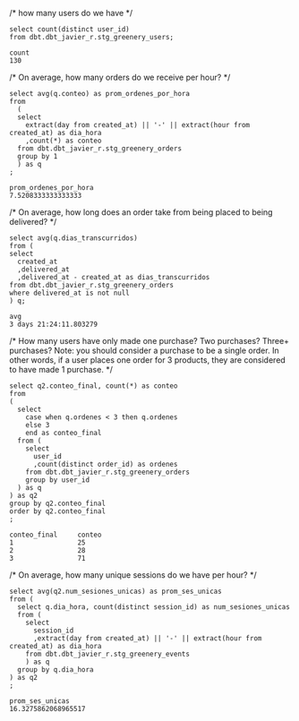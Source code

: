 

/* how many users do we have */
```
select count(distinct user_id) 
from dbt.dbt_javier_r.stg_greenery_users;
```

```
count
130
```

/* On average, how many orders do we receive per hour? */
```
select avg(q.conteo) as prom_ordenes_por_hora
from 
  ( 
  select 
    extract(day from created_at) || '-' || extract(hour from created_at) as dia_hora
    ,count(*) as conteo
  from dbt.dbt_javier_r.stg_greenery_orders
  group by 1
  ) as q
;
```

```
prom_ordenes_por_hora
7.5208333333333333
```


/* On average, how long does an order take from being placed to being delivered? */

```
select avg(q.dias_transcurridos)
from ( 
select 
  created_at
  ,delivered_at
  ,delivered_at - created_at as dias_transcurridos
from dbt.dbt_javier_r.stg_greenery_orders
where delivered_at is not null
) q;
```

```
avg
3 days 21:24:11.803279
```


/* How many users have only made one purchase? Two purchases? Three+ purchases?
Note: you should consider a purchase to be a single order. In other words, 
if a user places one order for 3 products, they are considered to have made 1 purchase. */

```
select q2.conteo_final, count(*) as conteo
from
( 
  select 
    case when q.ordenes < 3 then q.ordenes 
    else 3 
    end as conteo_final
  from ( 
    select 
      user_id
      ,count(distinct order_id) as ordenes
    from dbt.dbt_javier_r.stg_greenery_orders
    group by user_id
  ) as q
) as q2
group by q2.conteo_final
order by q2.conteo_final
;
```

```
conteo_final     conteo
1                25
2                28
3                71
```


/* On average, how many unique sessions do we have per hour? */
```
select avg(q2.num_sesiones_unicas) as prom_ses_unicas
from ( 
  select q.dia_hora, count(distinct session_id) as num_sesiones_unicas
  from ( 
    select 
      session_id
      ,extract(day from created_at) || '-' || extract(hour from created_at) as dia_hora
    from dbt.dbt_javier_r.stg_greenery_events
    ) as q
  group by q.dia_hora
) as q2
;
```
```
prom_ses_unicas
16.3275862068965517
```